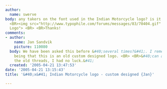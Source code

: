 ```yaml
---
author:
  name: swerve
body: any takers on the font used in the Indian Motorcycle logo? is it custom? <BR>
  <BR><img src="http://www.typophile.com/forums/messages/83/70404.gif" alt="Indian
  Logo"> <BR> <BR>Thanks!
comments:
- author:
    name: Jan Sandvik
    picture: 110080
  body: We have been asked this before &#40;several times?&#41;. I remember the conclusion
    being that this is an old custom designed logo. <BR> <BR>&#40;can anyone find
    the old threads, I had no luck.&#41;
  created: '2005-04-21 13:47:53'
date: '2005-04-21 13:15:43'
title: '&#40;x&#41; Indian Motorcycle logo - custom designed {Jan}'

---
```

